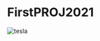 # FirstPROJ2021
![tesla](https://user-images.githubusercontent.com/80521619/165079831-3df55a2d-6ece-4409-9db7-503f68a5b289.jpg)
